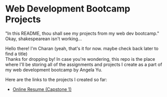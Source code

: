 # Web Development Bootcamp Projects

"In this README, thou shall see my projects from my web dev bootcamp."  
Okay, shakespearean isn't working...  

Hello there! I'm Charan (yeah, that's it for now. maybe check back later to find a title)  
Thanks for dropping by! In case you're wondering, this repo is the place where I'll be storing all of the assignments and projects I create as a part of my web development bootcamp by Angela Yu.  

Here are the links to the projects I created so far:

- [Online Resume (Capstone 1)](https://charanmn7.github.io/Web-Development-Bootcamp-Projects/capstone-projects/capstone-1/)
